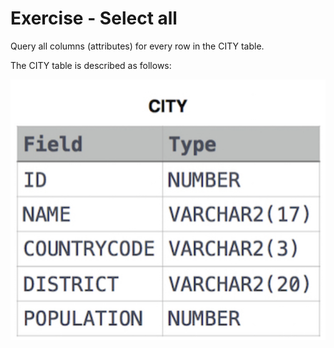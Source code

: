 # Exercise - Select all

Query all columns (attributes) for every row in the CITY table.

The CITY table is described as follows: 

![city](.//images/city.png)